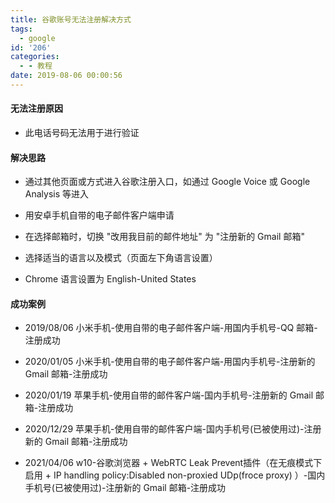 ```yaml
---
title: 谷歌账号无法注册解决方式
tags:
  - google
id: '206'
categories:
  - - 教程
date: 2019-08-06 00:00:56
---
```


#### 无法注册原因

- 此电话号码无法用于进行验证

#### 解决思路

- 通过其他页面或方式进入谷歌注册入口，如通过 Google Voice 或 Google Analysis 等进入

- 用安卓手机自带的电子邮件客户端申请

- 在选择邮箱时，切换 "改用我目前的邮件地址" 为 "注册新的 Gmail 邮箱"

- 选择适当的语言以及模式（页面左下角语言设置）

- Chrome 语言设置为 English-United States

#### 成功案例

- 2019/08/06 小米手机-使用自带的电子邮件客户端-用国内手机号-QQ 邮箱-注册成功

- 2020/01/05 小米手机-使用自带的电子邮件客户端-用国内手机号-注册新的 Gmail 邮箱-注册成功

- 2020/01/19 苹果手机-使用自带的邮件客户端-国内手机号-注册新的 Gmail 邮箱-注册成功

- 2020/12/29 苹果手机-使用自带的邮件客户端-国内手机号(已被使用过)-注册新的 Gmail 邮箱-注册成功

- 2021/04/06 w10-谷歌浏览器 + WebRTC Leak Prevent插件（在无痕模式下启用 + IP handling policy:Disabled non-proxied UDp(froce proxy) ）-国内手机号(已被使用过)-注册新的 Gmail 邮箱-注册成功
